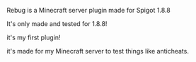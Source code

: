 Rebug is a Minecraft server plugin made for Spigot 1.8.8

It's only made and tested for 1.8.8!

it's my first plugin!

it's made for my Minecraft server to test things like anticheats.
